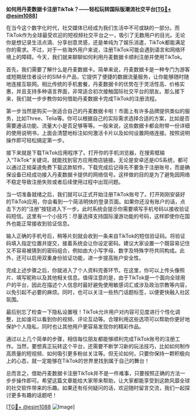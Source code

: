 **如何用丹麦数据卡注册TikTok？——轻松玩转国际版潮流社交平台[[TG💪+ @esim1088](https://t.me/s/esim1088)]**

在当今这个数字化时代，社交媒体已经成为我们生活中不可或缺的一部分。而TikTok作为全球最受欢迎的短视频社交平台之一，吸引了无数用户的目光。无论你是想记录生活点滴、分享创意灵感，还是单纯为了娱乐消遣，TikTok都能满足你的需求。不过，对于一些海外用户来说，注册TikTok可能会遇到语言和网络环境上的障碍。今天，我们就来聊聊如何利用丹麦数据卡顺利注册并使用TikTok。

首先，我们需要了解什么是丹麦数据卡。简单来说，丹麦数据卡是一种专门为游客或短期居住者设计的SIM卡产品，它提供了便捷的数据流量服务，让你能够随时随地连接互联网。相比传统的手机套餐，丹麦数据卡的优势在于灵活性高、价格实惠，并且支持多种语言界面，非常适合初次接触国际社交平台的朋友。那么接下来，我们就一步步教你如何借助丹麦数据卡完成TikTok的注册流程。

第一步当然是购买一张适合自己的丹麦数据卡啦！市面上有许多品牌提供类似的服务，比如Three、Telia等。你可以根据自己的实际需求选择合适的方案，比如是否需要通话功能、流量大小是否足够等等。一般来说，这些数据卡都会附带一份详细的使用说明书，上面会清楚地标注如何激活卡片以及如何设置网络连接。按照说明操作即可轻松搞定第一步。

接下来就是下载TikTok应用程序了。打开你的手机浏览器，在搜索框输入“TikTok”关键词，就能找到官方应用商店链接。无论是安卓还是iOS系统，都可以通过正规渠道免费下载这款软件。下载完成后记得先不要急于注册账号，而是确保设备已经成功接入丹麦数据卡提供的网络信号。这样做的目的是为了避免因网络不稳定导致注册失败或者后续使用过程中出现问题。

当一切准备就绪之后，我们就可以正式开始注册TikTok账号了。打开刚刚安装好的TikTok应用，你会看到一个简洁明快的登录页面。如果你还没有账户的话，点击下方的“注册”按钮进入下一步。此时系统会提示你需要填写手机号码以接收验证码短信。这里有一个小技巧：尽量选择支持国际漫游功能的号码，这样即使你在国外也能正常接收到验证信息。

输入正确的手机号后，稍等片刻就会收到一条来自TikTok的短信验证码。将验证码填入指定位置并提交，接着系统会让你设定密码。建议大家设置一个既容易记住又不容易被猜到的密码组合，例如由大小写字母、数字及特殊字符共同构成。此外，还可以启用双重身份验证功能，进一步提高账户安全性。

完成上述步骤之后，你就进入了个人资料完善环节。在这里，你可以上传头像照片、填写昵称以及其他相关信息。值得注意的是，由于TikTok是一个面向全球用户的平台，因此在描述个人信息时最好避免使用敏感词汇或涉及政治宗教等内容，以免引起不必要的麻烦。同时，也可以关注一些热门话题标签，以便更快融入社区氛围。

最后别忘了检查一下隐私设置哦！TikTok允许用户对内容可见度进行个性化调整，比如谁可以看到你的视频、评论互动等。合理利用这些选项可以帮助你更好地保护个人隐私，同时也让其他用户更容易发现你的精彩作品。

通过以上几个简单的步骤，相信每位朋友都能够顺利完成TikTok账号的注册工作。当然，要想真正玩转这个平台，还需要不断学习新的玩法技巧，比如如何制作高质量的短视频、如何吸引更多粉丝关注等。但无论如何，只要你保持一颗积极向上的心态，就一定能够在TikTok的世界里找到属于自己的舞台！

总而言之，借助丹麦数据卡注册TikTok并不是一件难事，只要按照正确的方法一步步操作即可。希望这篇文章能给大家带来帮助，让大家都能享受到这款风靡全球的社交软件带来的乐趣。如果还有任何疑问的话，欢迎随时留言交流，我们一起探讨更多有趣的话题吧！

[[TG💪+ @esim1088](https://t.me/s/esim1088) ![Image](https://i.postimg.cc/4NQfJmqS/Snipaste-2025-05-13-00-14-12.png)]